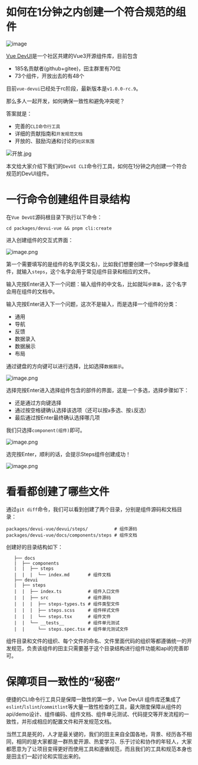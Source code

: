 # 如何在1分钟之内创建一个符合规范的组件

![image](https://user-images.githubusercontent.com/9566362/201380843-331e7438-966b-4f91-b31d-ed0ce5d83623.png)


[Vue DevUI](https://github.com/DevCloudFE/vue-devui)是一个社区共建的Vue3开源组件库，目前包含
- 185名贡献者(github+gitee)，田主群里有70位
- 73个组件，开放出去的有48个

目前`vue-devui`已经处于rc阶段，最新版本是`v1.0.0-rc.9`。

那么多人一起开发，如何确保一致性和避免冲突呢？

答案就是：
- 完善的`CLI命令行工具`
- 详细的贡献指南和`开发规范文档`
- 开放的、鼓励沟通和讨论的`社区氛围`

![开放.jpg](https://p1-juejin.byteimg.com/tos-cn-i-k3u1fbpfcp/8ed745dae7a34c1dba87afbff569d56c~tplv-k3u1fbpfcp-watermark.image?)

本文给大家介绍下我们的`DevUI CLI`命令行工具，如何在1分钟之内创建一个符合规范的DevUI组件。

# 一行命令创建组件目录结构

在`Vue DevUI`源码根目录下执行以下命令：
```shell
cd packages/devui-vue && pnpm cli:create
```

进入创建组件的交互式界面：

![image.png](https://p9-juejin.byteimg.com/tos-cn-i-k3u1fbpfcp/56ea394e2fcb49028bf841a2b915d40e~tplv-k3u1fbpfcp-watermark.image?)

第一个需要填写的是组件的名字(英文名)，比如我们想要创建一个Steps步骤条组件，就输入`steps`，这个名字会用于常见组件目录和相应的文件。

输入完按Enter进入下一个问题：输入组件的中文名，比如就叫`步骤条`，这个名字会用在组件的文档中。

输入完按Enter进入下一个问题，这次不是输入，而是选择一个组件的分类：
- 通用
- 导航
- 反馈
- 数据录入
- 数据展示
- 布局

通过键盘的方向键可以进行选择，比如选择`数据展示`。

![image.png](https://p1-juejin.byteimg.com/tos-cn-i-k3u1fbpfcp/92ed125920c34533b814af7f928fd200~tplv-k3u1fbpfcp-watermark.image?)

选择完按Enter进入选择组件包含的部件的界面，这是一个多选，选择步骤如下：
- 还是通过方向键选择
- 通过按空格键确认选择该选项（还可以按`a`多选、按`i`反选）
- 最后通过按Enter最终确认选择哪几项

我们只选择`component(组件)`即可。

![image.png](https://p1-juejin.byteimg.com/tos-cn-i-k3u1fbpfcp/cbea27751d2a40d3a15e0fcfd097bc3f~tplv-k3u1fbpfcp-watermark.image?)

选完按Enter，顺利的话，会提示Steps组件创建成功！

![image.png](https://p6-juejin.byteimg.com/tos-cn-i-k3u1fbpfcp/4762051127c54723ad6001807c0ff464~tplv-k3u1fbpfcp-watermark.image?)

# 看看都创建了哪些文件

通过`git diff`命令，我们可以看到创建了两个目录，分别是组件源码和文档目录：
```shell
packages/devui-vue/devui/steps/          # 组件源码
packages/devui-vue/docs/components/steps # 组件文档
```

创建好的目录结构如下：
```shell
   ├── docs
   |  ├── components
   |  |  ├── steps
   |  |  |  └── index.md       # 组件文档
   ├── devui
   |  ├── steps
   |  |  ├── index.ts          # 组件入口文件
   |  |  ├── src               # 组件源码
   |  |  |  ├── steps-types.ts # 组件类型文件
   |  |  |  ├── steps.scss     # 组件样式文件
   |  |  |  └── steps.tsx      # 组件文件
   |  |  └── __tests__         # 组件单元测试
   |  |     └── steps.spec.tsx # 组件单元测试文件
```

组件目录和文件的组织、每个文件的命名、文件里面代码的组织等都遵循统一的开发规范，负责该组件的田主只需要基于这个目录结构进行组件功能和api的完善即可。

# 保障项目一致性的“秘密”

便捷的CLI命令行工具只是保障一致性的第一步，Vue DevUI 组件库还集成了`eslint`/`lslint`/`commitlint`等大量一致性检查的工具，最大限度保障从组件的api/demo设计、组件编码、组件文档、组件单元测试、代码提交等开发流程的一致性，并形成相应的配置文件和开发规范文档。

当然工具是死的，人才是最关键的，我们的田主来自全国各地，背景、经历各不相同，相同的是大家都是一群热爱开源、热爱学习、乐于讨论和协作的年轻人，大家都愿意为了让项目变得更好而使用工具和遵循规范，而且我们的工具和规范本身也是田主们一起讨论和实现出来的。

<EditInfo time="2022年06月07日 11:43" title="阅读 1080 ·  点赞 8 ·  评论 9 ·  收藏 6" />
